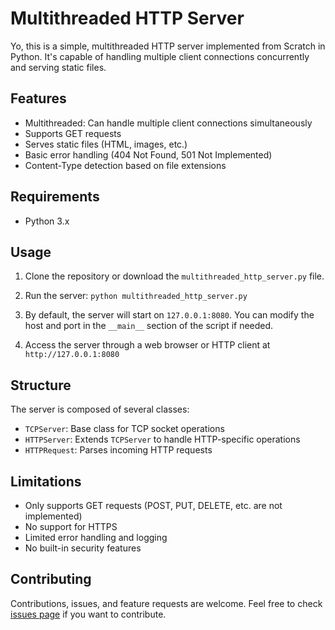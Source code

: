 # Multithreaded HTTP Server

Yo, this is a simple, multithreaded HTTP server implemented from Scratch in Python. It's capable of handling multiple client connections concurrently and serving static files.

## Features

- Multithreaded: Can handle multiple client connections simultaneously
- Supports GET requests
- Serves static files (HTML, images, etc.)
- Basic error handling (404 Not Found, 501 Not Implemented)
- Content-Type detection based on file extensions

## Requirements

- Python 3.x

## Usage

1. Clone the repository or download the `multithreaded_http_server.py` file.

2. Run the server:
   ```python multithreaded_http_server.py```

3. By default, the server will start on `127.0.0.1:8080`. You can modify the host and port in the `__main__` section of the script if needed.

4. Access the server through a web browser or HTTP client at `http://127.0.0.1:8080`

## Structure

The server is composed of several classes:

- `TCPServer`: Base class for TCP socket operations
- `HTTPServer`: Extends `TCPServer` to handle HTTP-specific operations
- `HTTPRequest`: Parses incoming HTTP requests

## Limitations

- Only supports GET requests (POST, PUT, DELETE, etc. are not implemented)
- No support for HTTPS
- Limited error handling and logging
- No built-in security features

## Contributing

Contributions, issues, and feature requests are welcome. Feel free to check [issues page](https://github.com/ngompejason/HTTP-Server/issues) if you want to contribute.
